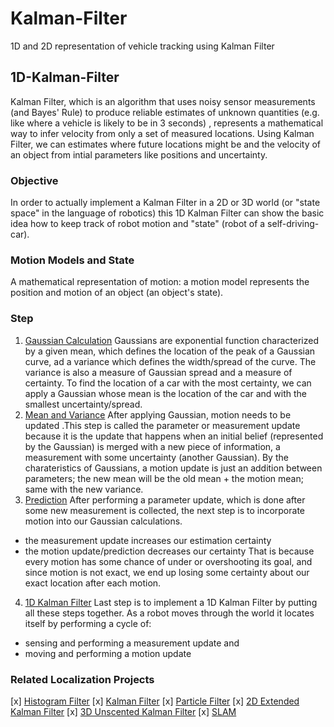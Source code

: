 # Kalman-Filter
1D and 2D representation of vehicle tracking using Kalman Filter

## 1D-Kalman-Filter 
Kalman Filter, which is an algorithm that uses noisy sensor measurements (and Bayes' Rule) to produce reliable estimates of unknown quantities (e.g. like where a vehicle is likely to be in 3 seconds) , represents a mathematical way to infer velocity from only a set of measured locations. Using Kalman Filter, we can estimates where future locations might be and the velocity of an object from intial parameters like positions and uncertainty.

### Objective 
In order to actually implement a Kalman Filter in a 2D or 3D world (or "state space" in the language of robotics) this 1D Kalman Filter can show the basic idea  how to keep track of robot motion and "state" (robot of a self-driving-car).

### Motion Models and State
A mathematical representation of motion: a motion model represents the position and motion of an object (an object's state). 

### Step 

1. [Gaussian Calculation](/1D-Kalman-Filter/1.%20Gaussian%20Calculations.ipynb) 
Gaussians are exponential function characterized by a given mean, which defines the location of the peak of a Gaussian curve, ad a variance which defines the width/spread of the curve. The variance is also a measure of Gaussian spread and a measure of certainty. To find the location of a car with the most certainty, we can apply a Gaussian whose mean is the location of the car and with the smallest uncertainty/spread. 
2. [Mean and Variance](/1D-Kalman-Filter/2.%20New%20Mean%20and%20Variance.ipynb)
After applying Gaussian, motion needs to be updated .This step is called the parameter or measurement update because it is the update that happens when an initial belief (represented by the Gaussian) is merged with a new piece of information, a measurement with some uncertainty (another Gaussian). By the charateristics of Gaussians, a motion update is just an addition between parameters; the new mean will be the old mean + the motion mean; same with the new variance. 
3. [Prediction](/1D-Kalman-Filter/3.%20Predict%20Function.ipynb)
After performing a parameter update, which is done after some new measurement is collected, the next step is to incorporate motion into our Gaussian calculations. 
* the measurement update increases our estimation certainty
* the motion update/prediction decreases our certainty
That is because every motion has some chance of under or overshooting its goal, and since motion is not exact, we end up losing some certainty about our exact location after each motion.
4. [1D Kalman Filter](/1D-Kalman-Filter/4.%201D%20Kalman%20Filter.ipynb) 
Last step is to implement a 1D Kalman Filter by putting all these steps together. As a robot moves through the world it locates itself by performing a cycle of:
* sensing and performing a measurement update and
* moving and performing a motion update

### Related Localization Projects 
 [x] [Histogram Filter](https://github.com/tooth2/HistogramFilter)
 [x] [Kalman Filter](https://github.com/tooth2/Kalman-Filter)
 [x] [Particle Filter](https://github.com/tooth2/Robot_Particle_Fillter)
 [x] [2D Extended Kalman Filter](https://github.com/tooth2/Extended-Kalman-Filter)
 [x] [3D Unscented Kalman Filter](https://github.com/tooth2/Unscented-Kalman-Filter)
 [x] [SLAM](https://github.com/tooth2/Landmark-Detection-Tracking-SLAM)

